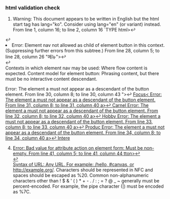 ### html validation check

1. Warning: This document appears to be written in English but the html start tag has lang="ko". Consider using lang="en" (or variant) instead.
From line 1, column 16; to line 2, column 16
`TYPE html>↩
<html lang="ko">↩<head`
For further guidance, consult Declaring the overall language of a page and Choosing language tags.

2. Error: Element nav not allowed as child of element button in this context. (Suppressing further errors from this subtree.)
From line 28, column 5; to line 28, column 26
"메뉴">↩              <nav class="main-nav">↩                 
Contexts in which element nav may be used:
Where flow content is expected.
Content model for element button:
Phrasing content, but there must be no interactive content descendant.

Error: The element a must not appear as a descendant of the button element.
From line 30, column 8; to line 30, column 43
">↩                         <a href="" class="main-nav-item on">Focus<
Error: The element a must not appear as a descendant of the button element.
From line 31, column 8; to line 31, column 40
a>↩                         <a href="" class="main-nav-item">Carnel
Error: The element a must not appear as a descendant of the button element.
From line 32, column 8; to line 32, column 40
a>↩                         <a href="" class="main-nav-item">Hobby 
Error: The element a must not appear as a descendant of the button element.
From line 33, column 8; to line 33, column 40
a>↩                         <a href="" class="main-nav-item">Produc
Error: The element a must not appear as a descendant of the button element.
From line 34, column 8; to line 34, column 40
a>↩                         <a href="" class="main-nav-item">Intere

4. Error: Bad value  for attribute action on element form: Must be non-empty.
From line 41, column 5; to line 41, column 44
tton>↩              <form action="" class="main-top-search">↩                   
Syntax of URL:
Any URL. For example: /hello, #canvas, or http://example.org/. Characters should be represented in NFC and spaces should be escaped as %20. Common non-alphanumeric characters other than ! $ & ' ( ) * +  - . / : ; = ? @ _ ~ generally must be percent-encoded. For example, the pipe character (|) must be encoded as %7C.